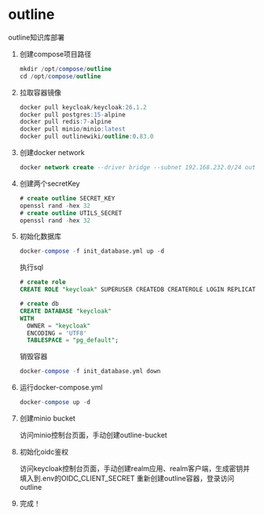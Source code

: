 # outline
outline知识库部署

1. 创建compose项目路径

   ```sql
   mkdir /opt/compose/outline
   cd /opt/compose/outline
   ```
2. 拉取容器镜像

   ```sql
   docker pull keycloak/keycloak:26.1.2
   docker pull postgres:15-alpine
   docker pull redis:7-alpine
   docker pull minio/minio:latest
   docker pull outlinewiki/outline:0.83.0
   ```
3. 创建docker network

   ```sql
   docker network create --driver bridge --subnet 192.168.232.0/24 outline_network
   ```
4. 创建两个secretKey

   ```sql
   # create outline SECRET_KEY
   openssl rand -hex 32
   # create outline UTILS_SECRET
   openssl rand -hex 32
   ```
5. 初始化数据库

   ```sql
   docker-compose -f init_database.yml up -d
   ```

   执行sql

   ```sql
   # create role
   CREATE ROLE "keycloak" SUPERUSER CREATEDB CREATEROLE LOGIN REPLICATION BYPASSRLS PASSWORD 'your_password';
   
   # create db
   CREATE DATABASE "keycloak"
   WITH
     OWNER = "keycloak"
     ENCODING = 'UTF8'
     TABLESPACE = "pg_default";
   ```

   销毁容器

   ```sql
   docker-compose -f init_database.yml down
   ```
6. 运行docker-compose.yml

   ```sql
   docker-compose up -d
   ```
7. 创建minio bucket

   访问minio控制台页面，手动创建outline-bucket
8. 初始化oidc鉴权

   访问keycloak控制台页面，手动创建realm应用、realm客户端，生成密钥并填入到.env的OIDC_CLIENT_SECRET
   重新创建outline容器，登录访问outline

9. 完成！

